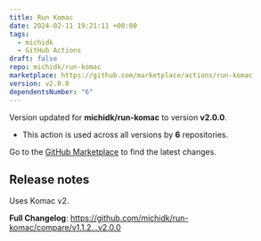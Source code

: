 ```yaml
---
title: Run Komac
date: 2024-02-11 19:21:11 +00:00
tags:
  - michidk
  - GitHub Actions
draft: false
repo: michidk/run-komac
marketplace: https://github.com/marketplace/actions/run-komac
version: v2.0.0
dependentsNumber: "6"
---
```



Version updated for **michidk/run-komac** to version **v2.0.0**.
- This action is used across all versions by **6** repositories.

Go to the [GitHub Marketplace](https://github.com/marketplace/actions/run-komac) to find the latest changes.

## Release notes

<!-- Release notes generated using configuration in .github/release.yml at main -->

Uses Komac v2.

**Full Changelog**: https://github.com/michidk/run-komac/compare/v1.1.2...v2.0.0
